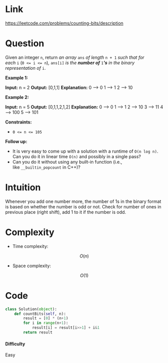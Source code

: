 # Link
https://leetcode.com/problems/counting-bits/description

# Question

Given an integer `n`, return _an array_ `ans` _of length_ `n + 1` _such that for each_ `i` (`0 <= i <= n`)_,_ `ans[i]` _is the **number of**_ `1`_**'s** in the binary representation of_ `i`.

**Example 1:**

**Input:** n = 2
**Output:** [0,1,1]
**Explanation:**
0 --> 0
1 --> 1
2 --> 10

**Example 2:**

**Input:** n = 5
**Output:** [0,1,1,2,1,2]
**Explanation:**
0 --> 0
1 --> 1
2 --> 10
3 --> 11
4 --> 100
5 --> 101

**Constraints:**

- `0 <= n <= 105`

**Follow up:**

- It is very easy to come up with a solution with a runtime of `O(n log n)`. Can you do it in linear time `O(n)` and possibly in a single pass?
- Can you do it without using any built-in function (i.e., like `__builtin_popcount` in C++)?
# Intuition

Whenever you add one number more, the number of 1s in the binary format is based on whether the number is odd or not.
Check for number of ones in previous place (right shift), add 1 to it if the number is odd. 

# Complexity

- Time complexity:

$$O(n)$$


- Space complexity:

$$O(1)$$


# Code

```python
class Solution(object):
    def countBits(self, n):
        result = [0] * (n+1)
        for i in range(n+1):
            result[i] = result[i>>1] + i&1 
        return result
```

#### Difficulty
Easy
